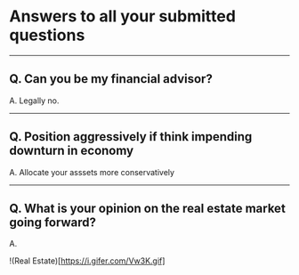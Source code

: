 # Answers to all your submitted questions

---

## Q. Can you be my financial advisor? 
A. Legally no.

---

## Q. Position aggressively if think impending downturn in economy
A. Allocate your asssets more conservatively

---

## Q. What is your opinion on the real estate market going forward?

A. 

!(Real Estate)[https://i.gifer.com/Vw3K.gif]